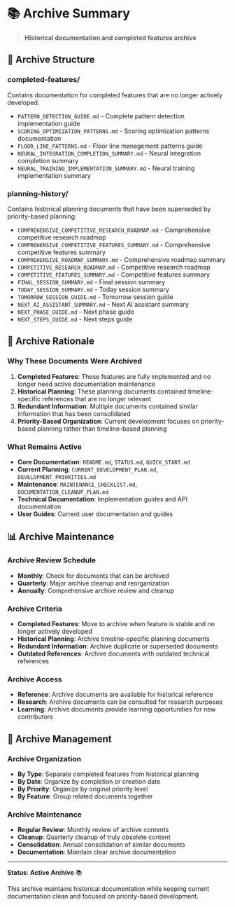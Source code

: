 # 📚 Archive Summary

> **Historical documentation and completed features archive**

## 📁 **Archive Structure**

### **completed-features/**
Contains documentation for completed features that are no longer actively developed:
- `PATTERN_DETECTION_GUIDE.md` - Complete pattern detection implementation guide
- `SCORING_OPTIMIZATION_PATTERNS.md` - Scoring optimization patterns documentation
- `FLOOR_LINE_PATTERNS.md` - Floor line management patterns guide
- `NEURAL_INTEGRATION_COMPLETION_SUMMARY.md` - Neural integration completion summary
- `NEURAL_TRAINING_IMPLEMENTATION_SUMMARY.md` - Neural training implementation summary

### **planning-history/**
Contains historical planning documents that have been superseded by priority-based planning:
- `COMPREHENSIVE_COMPETITIVE_RESEARCH_ROADMAP.md` - Comprehensive competitive research roadmap
- `COMPREHENSIVE_COMPETITIVE_FEATURES_SUMMARY.md` - Comprehensive competitive features summary
- `COMPREHENSIVE_ROADMAP_SUMMARY.md` - Comprehensive roadmap summary
- `COMPETITIVE_RESEARCH_ROADMAP.md` - Competitive research roadmap
- `COMPETITIVE_FEATURES_SUMMARY.md` - Competitive features summary
- `FINAL_SESSION_SUMMARY.md` - Final session summary
- `TODAY_SESSION_SUMMARY.md` - Today session summary
- `TOMORROW_SESSION_GUIDE.md` - Tomorrow session guide
- `NEXT_AI_ASSISTANT_SUMMARY.md` - Next AI assistant summary
- `NEXT_PHASE_GUIDE.md` - Next phase guide
- `NEXT_STEPS_GUIDE.md` - Next steps guide

## 🎯 **Archive Rationale**

### **Why These Documents Were Archived**

1. **Completed Features**: These features are fully implemented and no longer need active documentation maintenance
2. **Historical Planning**: These planning documents contained timeline-specific references that are no longer relevant
3. **Redundant Information**: Multiple documents contained similar information that has been consolidated
4. **Priority-Based Organization**: Current development focuses on priority-based planning rather than timeline-based planning

### **What Remains Active**

- **Core Documentation**: `README.md`, `STATUS.md`, `QUICK_START.md`
- **Current Planning**: `CURRENT_DEVELOPMENT_PLAN.md`, `DEVELOPMENT_PRIORITIES.md`
- **Maintenance**: `MAINTENANCE_CHECKLIST.md`, `DOCUMENTATION_CLEANUP_PLAN.md`
- **Technical Documentation**: Implementation guides and API documentation
- **User Guides**: Current user documentation and guides

## 📊 **Archive Maintenance**

### **Archive Review Schedule**
- **Monthly**: Check for documents that can be archived
- **Quarterly**: Major archive cleanup and reorganization
- **Annually**: Comprehensive archive review and cleanup

### **Archive Criteria**
- **Completed Features**: Move to archive when feature is stable and no longer actively developed
- **Historical Planning**: Archive timeline-specific planning documents
- **Redundant Information**: Archive duplicate or superseded documents
- **Outdated References**: Archive documents with outdated technical references

### **Archive Access**
- **Reference**: Archive documents are available for historical reference
- **Research**: Archive documents can be consulted for research purposes
- **Learning**: Archive documents provide learning opportunities for new contributors

## 🔄 **Archive Management**

### **Archive Organization**
- **By Type**: Separate completed features from historical planning
- **By Date**: Organize by completion or creation date
- **By Priority**: Organize by original priority level
- **By Feature**: Group related documents together

### **Archive Maintenance**
- **Regular Review**: Monthly review of archive contents
- **Cleanup**: Quarterly cleanup of truly obsolete content
- **Consolidation**: Annual consolidation of similar documents
- **Documentation**: Maintain clear archive documentation

---

**Status**: **Active Archive** 📚

This archive maintains historical documentation while keeping current documentation clean and focused on priority-based development. 